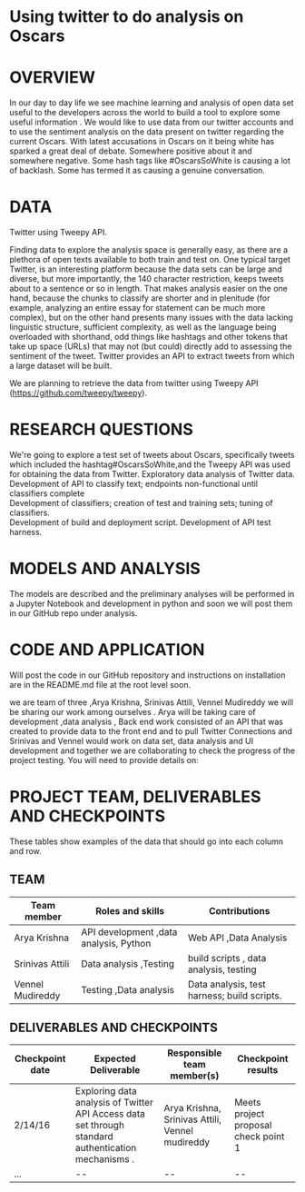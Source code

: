 Using twitter to do analysis on Oscars 
=============

# OVERVIEW
In our day to day life we see machine learning and analysis of open data set useful to the developers across the world to build a tool to explore some useful information . We would like to use data from our   twitter accounts and to use the sentiment analysis on the data present on twitter regarding the current Oscars. With latest accusations in Oscars on it being white has sparked a great deal of debate. Somewhere positive about it and somewhere negative. Some hash tags like #OscarsSoWhite is causing a lot of backlash. Some has termed it as causing a genuine conversation.  

# DATA

Twitter using Tweepy API. 

Finding data to explore the analysis space is generally easy, as there are a plethora of open texts available to both train and test on. One typical target Twitter, is an interesting platform because the data sets can be large and diverse, but more importantly, the 140 character restriction, keeps tweets about to a sentence or so in length. That makes analysis easier on the one hand, because the chunks to classify are shorter and in plenitude (for example, analyzing an entire essay for statement can be much more complex), but on the other hand presents many issues with the data lacking linguistic structure, sufficient complexity, as well as the language being overloaded with shorthand, odd things like hashtags and other tokens that take up space (URLs) that may not (but could) directly add to assessing the sentiment of the tweet. Twitter provides an API to extract tweets from which a large dataset will be built.

We are planning to retrieve the data from twitter using Tweepy API (https://github.com/tweepy/tweepy). 



# RESEARCH QUESTIONS
We're going to explore a test set of tweets about Oscars, specifically tweets which included the hashtag#OscarsSoWhite,and the Tweepy API was used for obtaining the data from Twitter.
Exploratory data analysis of Twitter data.  
Development of API  to classify text; endpoints non-functional until classifiers complete  
Development of classifiers; creation of test and training sets; tuning of classifiers.   
Development of build and deployment script.  Development of API test harness.

# MODELS AND ANALYSIS

The models are described and the preliminary analyses will be performed in a Jupyter Notebook and development in python and soon we will post them in our GitHub repo under analysis.

# CODE AND APPLICATION
 
Will post the code in our GitHub repository and instructions on installation are in the README.md file at the root level soon.



we are team of three ,Arya Krishna, Srinivas Attili, Vennel Mudireddy we will be sharing our work among ourselves .
Arya will be taking care of development ,data analysis ,  Back end work consisted of an API that was created to provide data to the front end and to pull Twitter Connections and Srinivas and Vennel would work on data set, data analysis and UI development and together we are collaborating to check the progress of the project testing.
You will need to provide details on:



# PROJECT TEAM, DELIVERABLES AND CHECKPOINTS
These tables show  examples of the data that should go into each column and row.


## TEAM

| Team member | Roles and skills | Contributions |
|-------------|-------------------------|---------------------------------------------|
| Arya Krishna| API development ,data analysis, Python|  Web API ,Data Analysis  |
| Srinivas Attili| Data analysis ,Testing | build scripts , data analysis, testing |
| Vennel Mudireddy| Testing ,Data analysis  |  Data analysis, test harness; build scripts.|

## DELIVERABLES AND CHECKPOINTS





| Checkpoint date | Expected Deliverable                                                          | Responsible team member(s) | Checkpoint results                                                                                                                  |
|---------------|-------------------------------------------------------------------------------|----------------------------|-------------------------------------------------------------------------------------------------------------------------------------|
|2/14/16| Exploring data analysis of  Twitter API Access data set through standard authentication mechanisms .  | Arya Krishna, Srinivas Attili, Vennel mudireddy| Meets project proposal check point 1 |
|     ...          | -- | --                    |  -- |


